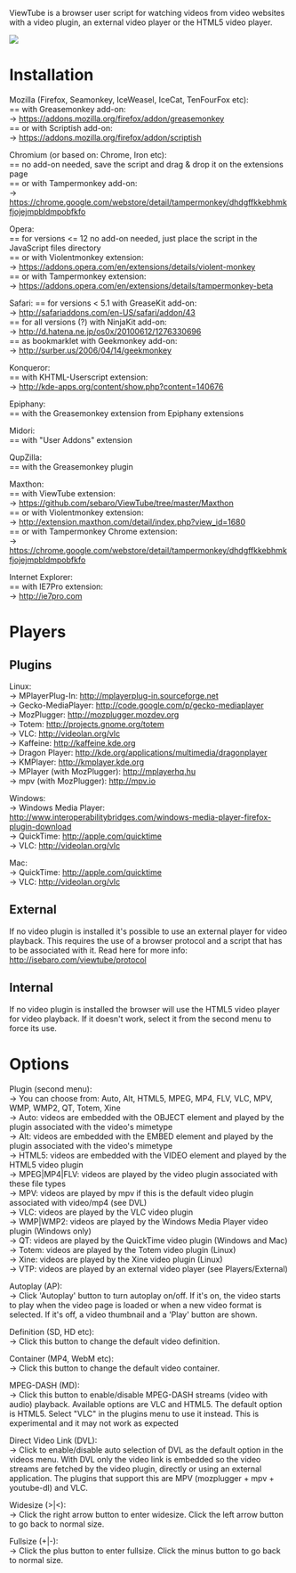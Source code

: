 
ViewTube is a browser user script for watching videos from video websites with a video plugin, an external video player or the HTML5 video player.  

![](https://raw.github.com/sebaro/ViewTube/master/screenshot.png)  

# Installation  

Mozilla (Firefox, Seamonkey, IceWeasel, IceCat, TenFourFox etc):  
== with Greasemonkey add-on:  
-> https://addons.mozilla.org/firefox/addon/greasemonkey  
== or with Scriptish add-on:  
-> https://addons.mozilla.org/firefox/addon/scriptish  

Chromium (or based on: Chrome, Iron etc):  
== no add-on needed, save the script and drag & drop it on the extensions page  
== or with Tampermonkey add-on:  
-> https://chrome.google.com/webstore/detail/tampermonkey/dhdgffkkebhmkfjojejmpbldmpobfkfo  

Opera:  
== for versions <= 12 no add-on needed, just place the script in the JavaScript files directory  
== or with Violentmonkey extension:  
-> https://addons.opera.com/en/extensions/details/violent-monkey  
== or with Tampermonkey extension:  
-> https://addons.opera.com/en/extensions/details/tampermonkey-beta  

Safari:
== for versions < 5.1 with GreaseKit add-on:  
-> http://safariaddons.com/en-US/safari/addon/43  
== for all versions (?) with NinjaKit add-on:  
-> http://d.hatena.ne.jp/os0x/20100612/1276330696  
== as bookmarklet with Geekmonkey add-on:  
-> http://surber.us/2006/04/14/geekmonkey  

Konqueror:  
== with KHTML-Userscript extension:  
-> http://kde-apps.org/content/show.php?content=140676  

Epiphany:  
== with the Greasemonkey extension from Epiphany extensions  

Midori:  
== with "User Addons" extension  

QupZilla:  
== with the Greasemonkey plugin  

Maxthon:  
== with ViewTube extension:  
-> https://github.com/sebaro/ViewTube/tree/master/Maxthon   
== or with Violentmonkey extension:  
-> http://extension.maxthon.com/detail/index.php?view_id=1680  
== or with Tampermonkey Chrome extension:  
-> https://chrome.google.com/webstore/detail/tampermonkey/dhdgffkkebhmkfjojejmpbldmpobfkfo  

Internet Explorer:  
== with IE7Pro extension:  
-> http://ie7pro.com  

# Players

## Plugins

Linux:  
-> MPlayerPlug-In: http://mplayerplug-in.sourceforge.net  
-> Gecko-MediaPlayer: http://code.google.com/p/gecko-mediaplayer  
-> MozPlugger: http://mozplugger.mozdev.org  
-> Totem: http://projects.gnome.org/totem  
-> VLC: http://videolan.org/vlc  
-> Kaffeine: http://kaffeine.kde.org  
-> Dragon Player: http://kde.org/applications/multimedia/dragonplayer  
-> KMPlayer: http://kmplayer.kde.org  
-> MPlayer (with MozPlugger): http://mplayerhq.hu  
-> mpv (with MozPlugger): http://mpv.io  

Windows:  
-> Windows Media Player: http://www.interoperabilitybridges.com/windows-media-player-firefox-plugin-download  
-> QuickTime: http://apple.com/quicktime  
-> VLC: http://videolan.org/vlc  

Mac:  
-> QuickTime: http://apple.com/quicktime  
-> VLC: http://videolan.org/vlc  

## External  

If no video plugin is installed it's possible to use an external player for video playback. This requires the use of a browser protocol and a script that has to be associated with it. Read here for more info: http://isebaro.com/viewtube/protocol  

## Internal  

If no video plugin is installed the browser will use the HTML5 video player for video playback. If it doesn't work, select it from the second menu to force its use.  
     
# Options  

Plugin (second menu):  
-> You can choose from: Auto, Alt, HTML5, MPEG, MP4, FLV, VLC, MPV, WMP, WMP2, QT, Totem, Xine  
-> Auto: videos are embedded with the OBJECT element and played by the plugin associated with the video's mimetype  
-> Alt: videos are embedded with the EMBED element and played by the plugin associated with the video's mimetype  
-> HTML5: videos are embedded with the VIDEO element and played by the HTML5 video plugin  
-> MPEG|MP4|FLV: videos are played by the video plugin associated with these file types  
-> MPV: videos are played by mpv if this is the default video plugin associated with video/mp4 (see DVL)  
-> VLC: videos are played by the VLC video plugin  
-> WMP|WMP2: videos are played by the Windows Media Player video plugin (Windows only)  
-> QT: videos are played by the QuickTime video plugin (Windows and Mac)  
-> Totem: videos are played by the Totem video plugin (Linux)  
-> Xine: videos are played by the Xine video plugin (Linux)  
-> VTP: videos are played by an external video player (see Players/External)  

Autoplay (AP):  
-> Click 'Autoplay' button to turn autoplay on/off. If it's on, the video starts to play when the video page is loaded or when a new video format is selected. If it's off, a video thumbnail and a 'Play' button are shown.  

Definition (SD, HD etc):  
-> Click this button to change the default video definition.  

Container (MP4, WebM etc):  
-> Click this button to change the default video container.  

MPEG-DASH (MD):  
-> Click this button to enable/disable MPEG-DASH streams (video with audio) playback. Available options are VLC and HTML5. The default option is HTML5. Select "VLC" in the plugins menu to use it instead. This is experimental and it may not work as expected  

Direct Video Link (DVL):  
-> Click to enable/disable auto selection of DVL as the default option in the videos menu. With DVL only the video link is embedded so the video streams are fetched by the video plugin, directly or using an external application. The plugins that support this are MPV (mozplugger + mpv + youtube-dl) and VLC.  

Widesize (>|<):  
-> Click the right arrow button to enter widesize. Click the left arrow button to go back to normal size.  

Fullsize (+|-):  
-> Click the plus button to enter fullsize. Click the minus button to go back to normal size.  
